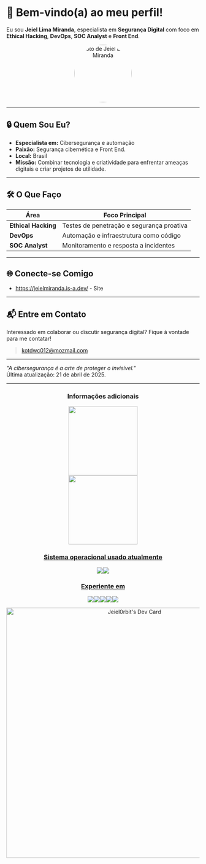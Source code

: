 # 👋 Bem-vindo(a) ao meu perfil!

Eu sou **Jeiel Lima Miranda**, especialista em **Segurança Digital** com foco em **Ethical Hacking**, **DevOps**, **SOC Analyst** e **Front End**.

<p align="center">
  <img src="https://jeiel.pages.dev/assets/jeiel-DLoUMvkh.png" alt="Foto de Jeiel Lima Miranda" width="150" style="border-radius:50%;">
</p>

---

## 🔒 Quem Sou Eu?

- **Especialista em:** Cibersegurança e automação  
- **Paixão:** Segurança cibernética e Front End.  
- **Local:** Brasil  
- **Missão:** Combinar tecnologia e criatividade para enfrentar ameaças digitais e criar projetos de utilidade.

---

## 🛠️ O Que Faço

| Área             | Foco Principal                          |
|------------------|-----------------------------------------|
| **Ethical Hacking** | Testes de penetração e segurança proativa |
| **DevOps**         | Automação e infraestrutura como código  |
| **SOC Analyst**    | Monitoramento e resposta a incidentes   |

---

## 🌐 Conecte-se Comigo

- https://jeielmiranda.is-a.dev/ - Site 

---

## 📬 Entre em Contato

Interessado em colaborar ou discutir segurança digital? Fique à vontade para me contatar! 
> kotdwc012@mozmail.com

---

*"A cibersegurança é a arte de proteger o invisível."*  
Última atualização: 21 de abril de 2025.

---
<div align="center">
<h3>Informações adicionais</h3>
  <a href="https://github.com/Jetrom17">
  <img height="180em" src="https://github-readme-stats.vercel.app/api?username=Jeiel0rbit&show_icons=true&theme=dark&include_all_commits=true&count_private=true"/> <br>
  <img height="180em" src="https://github-readme-stats.vercel.app/api/top-langs/?username=Jeiel0rbit&layout=compact&langs_count=7&theme=dark"/>
  
<h3>Sistema operacional usado atualmente</h3>
<img src="https://img.shields.io/badge/Android%2014-3DDC84?style=for-the-badge&logo=android&logoColor=white" target="_blank"><img src="https://img.shields.io/badge/Windows%2010-0078D7?style=for-the-badge&logo=windows&logoColor=white" target="_blank"></>

<h3>Experiente em</h3>
<img src="https://img.shields.io/badge/Windows-0078D6?style=for-the-badge&logo=windows&logoColor=white" target="_blank"><img src="https://img.shields.io/badge/Android-3DDC84?style=for-the-badge&logo=android&logoColor=white" target="_blank"><img src="https://img.shields.io/badge/Linux_Mint-87CF3E?style=for-the-badge&logo=linux-mint&logoColor=white" target="_blank"><img src="https://img.shields.io/badge/Zorin%20OS-0CC1F3?style=for-the-badge&logo=zorin&logoColor=white" target="_blank"><img><img src="https://img.shields.io/badge/openSUSE-73BA25?style=for-the-badge&logo=opensuse&logoColor=white" target="_blank"></img>

<a href="https://app.daily.dev/jeiel0rbit"><img src="https://api.daily.dev/devcards/v2/DRypHCQwDNxABlQsVIPqX.png?type=wide&r=fc4" width="652" alt="Jeiel0rbit's Dev Card"/></a>
</div>
